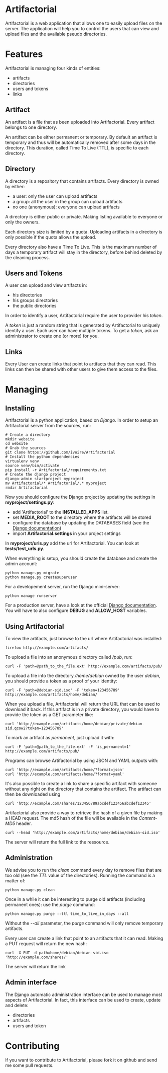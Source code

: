 Artifactorial
=============

Artifactorial is a web application that allows one to easily upload files on
the server. The application will help you to control the users that can view
and upload files and the available pseudo directories.


Features
========

Artifactorial is managing four kinds of entities:

 * artifacts
 * directories
 * users and tokens
 * links


Artifact
--------

An artifact is a file that as been uploaded into Artifactorial. Every artifact
belongs to one directory.

An artifact can be either permanent or temporary. By default an artifact is
temporary and thus will be automatically removed after some days in the
directory. This duration, called Time To Live (TTL), is specific to each
directory.

Directory
---------

A directory is a repository that contains artifacts. Every directory is owned by either:

 * a user: only the user can upload artifacts
 * a group: all the user in the group can upload artifacts
 * no one (anonymous): everyone can upload artifacts

A directory is either public or private. Making listing available to everyone
or only the owners.

Each directory size is limited by a quota. Uploading artifacts in a directory
is only possible if the quota allows the upload.

Every directory also have a Time To Live. This is the maximum number of days a
temporary artifact will stay in the directory, before behind deleted by the
cleaning process.


Users and Tokens
----------------

A user can upload and view artifacts in:

 * his directories
 * his groups directories
 * the public directories

In order to identify a user, Artifactorial require the user to provider his
*token*.

A *token* is just a random string that is generated by Artifactorial to
uniquely identify a user. Each user can have multiple tokens.
To get a *token*, ask an administrator to create one (or more) for you.


Links
-----

Every User can create links that point to artifacts that they can read. This
links can then be shared with other users to give them access to the files.


Managing
========

Installing
----------

Artifactorial is a python application, based on *Django*.
In order to setup an Artifactorial server from the sources, run:

    # Create a directory
    mkdir website
    cd website
    # Grab the sources
    git clone https://github.com/ivoire/Artifactorial
    # Install the python dependencies
    virtualenv venv
    source venv/bin/activate
    pip install -r Artifactorial/requirements.txt
    # Create the django project
    django-admin startproject myproject
    mv Artifactorial/* Artifactorial/.* myproject
    rmdir Artifactorial

Now you should configure the Django project by updating the settings in
**myproject/settings.py**:
 * add 'Artifactorial' to the **INSTALLED_APPS** list.
 * set **MEDIA_ROOT** to the directory where the artifacts will be stored
 * configure the database by updating the DATABASES field (see the [Django
documentation](https://docs.djangoproject.com/en/1.9/ref/settings/#databases))
 * import **Artifactorial.settings** in your project settings

In **myproject/urls.py** add the url for Artifactorial. You can look at
**tests/test_urls.py**.


When everything is setup, you should create the database and create the admin
account:

    python manage.py migrate
    python manage.py createsuperuser

For a developement server, run the Django mini-server:

    python manage runserver

For a production server, have a look at the official [Django
documentation](https://docs.djangoproject.com/en/1.9/howto/deployment/wsgi/modwsgi/).
You will have to also configure **DEBUG** and **ALLOW_HOST** variables.


Using Artifactorial
-------------------

To view the artifacts, just browse to the url where Artifactorial was installed:

    firefox http://example.com/artifacts/

To upload a file into an anonymous directory called */pub*, run:

    curl -F 'path=@path_to_the_file.ext' http://example.com/artifacts/pub/

To upload a file into the directory */home/debian* owned by the user *debian*,
you should provide a token as a proof of your identity:

    curl -F 'path=@debian-sid.iso' -F 'token=123456789' http://example.com/artifacts/home/debian/

When you upload a file, Artifactorial will return the URL that can be used to
download it back. If this artifact is in a private directory, you would have to
provide the token as a GET parameter like:

    curl 'http://example.com/artifacts/home/debian/private/debian-sid.qcow2?token=123456789'

To mark an artifact as *permanent*, just upload it with:

    curl -F 'path=@path_to_the_file.ext' -F 'is_permanent=1' http://example.com/artifacts/pub/

Programs can browse Artifactorial by using JSON and YAML outputs with:

    curl 'http://example.com/artifacts/home/?format=json'
    curl 'http://example.com/artifacts/home/?format=yaml'

It's also possible to create a link to share a specific artifact with someone
without any right on the directory that contains the artifact.
The artifact can then be downloaded using

    curl 'http://example.com/shares/123456789abcdef123456abcdef12345'

Artifactorial also provide a way to retrieve the hash of a given file by making
a HEAD request. The md5 hash of the file will be available in the *Content-MD5*
header.

    curl --head 'http://example.com/artifacts/home/debian/debian-sid.iso'

The server will return the full link to the ressource.


Administration
--------------

We advise you to run the *clean* command every day to remove files that are too
old (see the *TTL* value of the directories).
Running the command is a matter of:

    python manage.py clean

Once in a while it can be interesting to purge old artifacts (including
permanent ones): use the *purge* command:

    python manage.py purge --ttl time_to_live_in_days --all

Without the *--all* parameter, the *purge* command will only remove temporary
artifacts.

Every user can create a link that point to an artifacts that it can read.
Making a PUT request will return the new hash:

    curl -X PUT -d path=home/debian/debian-sid.iso 'http://example.com/shares/'

The server will return the link


Admin interface
---------------
The Django automatic administration interface can be used to manage most
aspects of Artifactorial. In fact, this interface can be used to create, update
and delete:

 * directories
 * artifacts
 * users and token


Contributing
============

If you want to contribute to Artifactorial, please fork it on github and send
me some pull requests.
